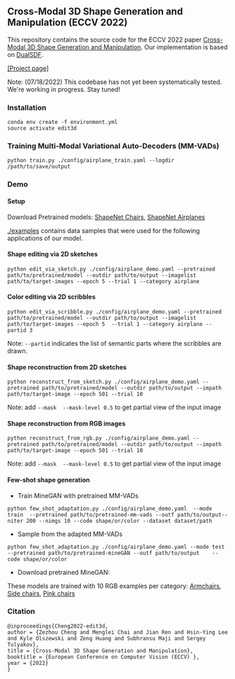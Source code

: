 ## Cross-Modal 3D Shape Generation and Manipulation (ECCV 2022)

This repository contains the source code for the ECCV 2022 paper <u>Cross-Modal 3D Shape Generation and Manipulation</u>. Our implementation is based on [DualSDF](https://www.cs.cornell.edu/~hadarelor/dualsdf/). 

[[Project page]](https://people.cs.umass.edu/~zezhoucheng/edit3d)  

Note: (07/18/2022) This codebase has not yet been systematically tested. We're working in progress. Stay tuned!

### Installation

```
conda env create -f environment.yml
source activate edit3d
```

### Training Multi-Modal Variational Auto-Decoders (MM-VADs)
```
python train.py ./config/airplane_train.yaml --logdir /path/to/save/output
```

### Demo 

#### Setup

Download Pretrained models: [ShapeNet Chairs](https://www.dropbox.com/s/teez91j76d1pssf/chairs_epoch_2799_iters_280000.pth?dl=0), [ShapeNet Airplanes](https://www.dropbox.com/s/trj8777psawq7dt/airplanes_epoch_2799_iters_156800.pth?dl=0)

[./examples](./examples) contains data samples that were used for the following applications of our model. 

#### Shape editing via 2D sketches

```
python edit_via_sketch.py ./config/airplane_demo.yaml --pretrained path/to/pretrained/model --outdir path/to/output --imagelist path/to/target-images --epoch 5 --trial 1 --category airplane 
```

#### Color editing via 2D scribbles 

```
python edit_via_scribble.py ./config/airplane_demo.yaml --pretrained path/to/pretrained/model --outdir path/to/output --imagelist path/to/target-images --epoch 5  --trial 1 --category airplane --partid 3 
```
Note: `--partid` indicates the list of semantic parts where the scribbles are drawn.

#### Shape reconstruction from 2D sketches 

```
python reconstruct_from_sketch.py ./config/airplane_demo.yaml --pretrained path/to/pretrained/model --outdir path/to/output --impath path/to/target-image --epoch 501 --trial 10
```
Note: add `--mask  --mask-level 0.5` to get partial view of the input image

#### Shape reconstruction from RGB images

```
python reconstruct_from_rgb.py ./config/airplane_demo.yaml --pretrained path/to/pretrained/model --outdir path/to/output --impath path/to/target-image --epoch 501 --trial 10
```
Note: add `--mask  --mask-level 0.5` to get partial view of the input image

#### Few-shot shape generation

* Train MineGAN with pretrained MM-VADs
```
python few_shot_adaptation.py ./config/airplane_demo.yaml  --mode train  --pretrained path/to/pretrained-mm-vads --outf path/to/output--niter 200 --nimgs 10 --code shape/or/color --dataset dataset/path
```

* Sample from the adapted MM-VADs
```
python few_shot_adaptation.py ./config/airplane_demo.yaml --mode test --pretrained path/to/pretrained-mineGAN --outf path/to/output    --code shape/or/color 
```

* Download pretrained MineGAN: 

These models are trained with 10 RGB examples per category: 
[Armchairs](https://www.dropbox.com/s/l2qvhtmma8hr2v9/armchair_10shot_netM_epoch_99.pth?dl=0), [Side chairs](https://www.dropbox.com/s/5rkb6m8ose874wp/sidechair_10shot_netM_epoch_199.pth?dl=0), [Pink chairs](https://www.dropbox.com/s/mrg2lj47n7ilvjc/red_10shot_netM_epoch_99.pth?dl=0)


### Citation

```
@inproceedings{Cheng2022-edit3d,
author = {Zezhou Cheng and Menglei Chai and Jian Ren and Hsin-Ying Lee and Kyle Olszewski and Zeng Huang and Subhransu Maji and Sergey Tulyakov},
title = {Cross-Modal 3D Shape Generation and Manipulation},
booktitle = {European Conference on Computer Vision (ECCV) },
year = {2022}
}
```
